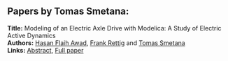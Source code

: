 <h2>Papers by Tomas Smetana:</h2>
<p>
<b>Title:</b> Modeling of an Electric Axle Drive with Modelica: A Study of Electric Active Dynamics<br />
<b>Authors:</b> <a href="../authors/author_14.html">Hasan Flaih Awad</a>, <a href="../authors/author_256.html">Frank Rettig</a> and <a href="../authors/author_288.html">Tomas Smetana</a><br />
<b>Links:</b> <a href="../abstracts/abstract_8.pdf">Abstract</a>, <a href="../submissions/ECP1409671_AwadRettigSmetana.pdf">Full paper</a>
</p>